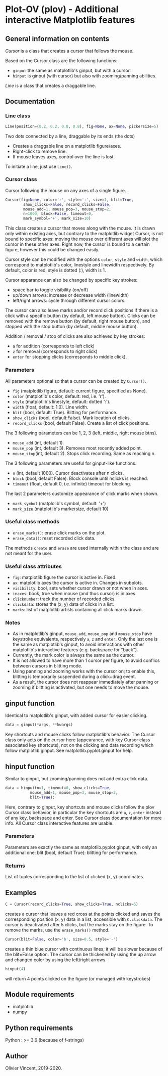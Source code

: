 # Plot-OV (plov) - Additional interactive Matplotlib features

## General information on contents

*Cursor* is a class that creates a cursor that follows the mouse.

Based on the Cursor class are the following functions:
- `ginput` the same as matplotlib's ginput, but with a cursor.
- `hinput` is ginput (with cursor) but also with zooming/panning abilities.

*Line* is a class that creates a draggable line.

## Documentation

### Line class

```python
Line(position=(0.2, 0.2, 0.8, 0.8), fig=None, ax=None, pickersize=5)
```

Two dots connected by a line, draggable by its ends (the dots)
    
- Creates a draggable line on a matplotlib figure/axes.
- Right-click to remove line.
- If mouse leaves axes, control over the line is lost.

To initiate a line, just use `Line()`.

### Cursor class

Cursor following the mouse on any axes of a single figure.

``` python
Cursor(fig=None, color='r', style=':', size=1, blit=True,
        show_clicks=False, record_clicks=False,
        mouse_add=1, mouse_pop=3, mouse_stop=2,
        n=1000, block=False, timeout=0, 
        mark_symbol='+', mark_size=10)
```

This class creates a cursor that moves along with the mouse. It is drawn
only within existing axes, but contrary to the matplotlib widget Cursor,
is not bound to specific axes: moving the mouse over different axes will
plot the cursor in these other axes. Right now, the cursor is bound to a
certain figure, however this could be changed easily.

Cursor style can be modified with the options `color`, `style` and `width`,
which correspond to matplotlib's color, linestyle and linewidth respectively.
By default, color is red, style is dotted (:), width is 1.

Cursor apparance can also be changed by specific key strokes:
- space bar to toggle visibility (on/off)
- up/down arrows: increase or decrease width (linewidth)
- left/right arrows: cycle through different cursor colors.

The cursor can also leave marks and/or record click positions if there is 
a click with a specific button (by default, left mouse button). Clicks can
be removed with the remove button (by default, right mouse button), and
stopped with the stop button (by default, middle mouse button).

Addition / removal / stop of clicks are also achieved by key strokes:
- `a` for addition (corresponds to left click)
- `z` for removal (corresponds to right click)
- `enter` for stopping clicks (corresponds to middle click).
    
### Parameters

All parameters optional so that a cursor can be created by `Cursor()`.

- `fig` (matplotlib figure, default: current figure, specified as None).
- `color` (matplotlib's color, default: red, i.e. 'r').
- `style` (matplotlib's linestyle, default: dotted ':').
- `width` (float, default: 1.0). Line width.
- `blit` (bool, default: True). Blitting for performance.
- `show_clicks` (bool, default:False). Mark location of clicks.
- `record_clicks` (bool, default False). Create a list of click positions.

The 3 following parameters can be 1, 2, 3 (left, middle, right mouse btns).
- `mouse_add` (int, default 1). 
- `mouse_pop` (int, default 3). Removes most recently added point.
- `mouse_stop`(int, default 2). Stops click recording. Same as reaching n.

The 3 following parameters are useful for ginput-like functions.
- `n` (int, default 1000). Cursor deactivates after n clicks.
- `block` (bool, default False). Block console until nclicks is reached.
- `timeout` (float, default 0, i.e. infinite) timeout for blocking.

The last 2 parameters customize appearance of click marks when shown.
- `mark_symbol` (matplolib's symbol, default: '+')
- `mark_size` (matplotlib's markersize, default 10)


### Useful class methods

- `erase_marks()`: erase click marks on the plot. 
- `erase_data()`: reset recorded click data.

The methods `create` and `erase` are used internally within the class and
are not meant for the user.

### Useful class attributes

- `fig`: matplotlib figure the cursor is active in. Fixed.
- `ax`: matplotlib axes the cursor is active in. Changes in subplots.
- `visibility`: bool, sets whether cursor drawn or not when in axes.
- `inaxes`: book, true when mouse (and thus cursor) is in axes
- `clicknumber`: track the number of recorded clicks.
- `clickdata`: stores the (x, y) data of clicks in a list.
- `marks`: list of matplotlib artists containing all click marks drawn.
    
### Notes

- As in matplotlib's ginput, `mouse_add`, `mouse_pop` and `mouse_stop`
have keystroke equivalents, respectively `a`, `z` and `enter`. Only the
last one is the same as matplotlib's ginput, to avoid interactions with
other matplotlib's interactive features (e.g. backspace for "back").
- Currently, the mark color is always the same as the cursor.
- It is not allowed to have more than 1 cursor per figure, to avoid 
conflics between cursors in blitting mode.
- Using panning and zooming works with the cursor on; to enable this,
blitting is temporarily suspended during a click+drag event.
- As a result, the cursor does not reappear immediately after panning or
zooming if blitting is activated, but one needs to move the mouse.


## ginput function

Identical to matplotlib's ginput, with added cursor for easier clicking.

```python
data = ginput(*args, **kwargs)
```

Key shortcuts and mouse clicks follow matplotlib's behavior. The Cursor 
class only acts on the cursor here (appearance, with key Cursor class 
associated key shortcuts), not on the clicking and data recording which
follow matplotlib ginput. See matplotlib.pyplot.ginput for help. 

## hinput function

Similar to ginput, but zooming/panning does not add extra click data.

```python
data = hinput(n=1, timeout=0, show_clicks=True,
           mouse_add=1, mouse_pop=3, mouse_stop=2,
           blit=True):
```

Here, contrary to ginput, key shortcuts and mouse clicks follow the
plov Cursor class behavior, in particular the key shortcuts are
`a`, `z`, `enter` instead of any key, backspace and enter. See 
Cursor class documentation for more info. All Cursor class interactive
features are usable.

### Parameters

Parameters are exactly the same as matplotlib.pyplot.ginput, with only an
additional one: blit (bool, default True): blitting for performance.

### Returns

List of tuples corresponding to the list of clicked (x, y) coordinates.


## Examples
```python
C = Cursor(record_clicks=True, show_clicks=True, nclicks=5)
```
creates a cursor that leaves a red cross at the points clicked and saves the
corresponding position (x, y) data in a list, accessible with `C.clickdata`.
The cursor is deactivated after 5 clicks, but the marks stay on the figure.
To remove the marks, use the `erase_marks()` method.

```python
Cursor(blit=False, color='b', size=0.5, style='-')
```
creates a thin blue cursor with continuous lines; it will be slower
because of the blit=False option. The cursor can be thickened by using the
up arrow and changed color by using the left/right arrows.

```python
hinput(4)
```
will return 4 points clicked on the figure (or managed with keystrokes)
    

## Module requirements
- matplotlib
- numpy

## Python requirements
Python : >= 3.6 (because of f-strings)

## Author
Olivier Vincent, 2019-2020.